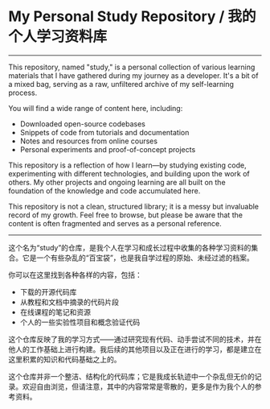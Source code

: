# My Personal Study Repository / 我的个人学习资料库

---

This repository, named "study," is a personal collection of various learning materials that I have gathered during my journey as a developer. It's a bit of a mixed bag, serving as a raw, unfiltered archive of my self-learning process.

You will find a wide range of content here, including:
- Downloaded open-source codebases
- Snippets of code from tutorials and documentation
- Notes and resources from online courses
- Personal experiments and proof-of-concept projects

This repository is a reflection of how I learn—by studying existing code, experimenting with different technologies, and building upon the work of others. My other projects and ongoing learning are all built on the foundation of the knowledge and code accumulated here.

This repository is not a clean, structured library; it is a messy but invaluable record of my growth. Feel free to browse, but please be aware that the content is often fragmented and serves as a personal reference.

---

这个名为“study”的仓库，是我个人在学习和成长过程中收集的各种学习资料的集合。它是一个有些杂乱的“百宝袋”，也是我自学过程的原始、未经过滤的档案。

你可以在这里找到各种各样的内容，包括：
- 下载的开源代码库
- 从教程和文档中摘录的代码片段
- 在线课程的笔记和资源
- 个人的一些实验性项目和概念验证代码

这个仓库反映了我的学习方式——通过研究现有代码、动手尝试不同的技术，并在他人的工作基础上进行构建。我后续的其他项目以及正在进行的学习，都是建立在这里积累的知识和代码基础之上的。

这个仓库并非一个整洁、结构化的代码库；它是我成长轨迹中一个杂乱但无价的记录。欢迎自由浏览，但请注意，其中的内容常常是零散的，更多是作为我个人的参考资料。
